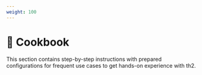 ```yaml
---
weight: 100
---
```


# 📖 Cookbook

This section contains step-by-step instructions with prepared configurations for frequent use cases to get hands-on experience with th2.

<!--more-->

